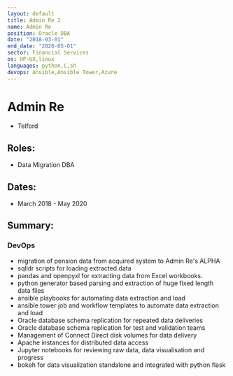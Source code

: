 ```yaml
---
layout: default
title: Admin Re 2
name: Admin Re
position: Oracle DBA
date: "2018-03-01"
end_date: "2020-05-01"
sector: Financial Services
os: HP-UX,linux
languages: python,C,sh
devops: Ansible,Ansible Tower,Azure
---
```

# Admin Re
- Telford

## Roles:		
- Data Migration DBA

## Dates: 		
- March 2018 - May 2020

## Summary:

### DevOps
-	migration of pension data from acquired system to Admin Re's ALPHA 
-	sqlldr scripts for loading extracted data
-	pandas and openpyxl for extracting data from Excel workbooks.
-	python generator based parsing and extraction of huge fixed length data files
-	ansible playbooks for automating data extraction and load
-	ansible tower job and workflow templates to automate data extraction and load
-	Oracle database schema replication for repeated data deliveries
-	Oracle database schema replication for test and validation teams
-	Management of Connect Direct disk volumes for data delivery
-	Apache instances for distributed data access
-	Jupyter notebooks for reviewing raw data, data visualisation and progress
-	bokeh for data visualization standalone and integrated with python flask

